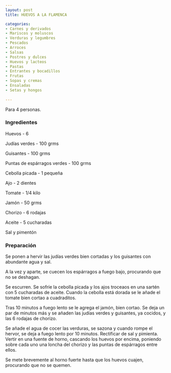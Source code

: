 ```yaml
---
layout: post
title: HUEVOS A LA FLAMENCA

categories:
- Carnes y derivados
- Mariscos y moluscos
- Verduras y legumbres
- Pescados
- Arroces
- Salsas
- Postres y dulces
- Huevos y lacteos
- Pastas
- Entrantes y bocadillos
- Frutas
- Sopas y cremas
- Ensaladas
- Setas y hongos
 
---
```

Para 4 personas.

<h3>Ingredientes</h3>

Huevos - 6

Judías verdes - 100 grms

Guisantes - 100 grms

Puntas de espárragos verdes - 100 grms

Cebolla picada - 1 pequeña

Ajo - 2 dientes

Tomate - 1/4 kilo

Jamón - 50 grms

Chorizo - 6 rodajas

Aceite - 5 cucharadas

Sal y pimentón

<h3>Preparación</h3>

Se ponen a hervir las judías verdes bien cortadas y los guisantes con abundante agua y sal.

A la vez y aparte, se cuecen los espárragos a fuego bajo, procurando que no se deshagan.

Se escurren. Se sofríe la cebolla picada y los ajos troceaos en una sartén con 5 cucharadas de aceite. Cuando la cebolla está dorada se le añade el tomate bien cortao a cuadraditos.

Tras 10 minutos a fuego lento se le agrega el jamón, bien cortao. Se deja un par de minutos más y se añaden las judías verdes y guisantes, ya cocidos, y las 6 rodajas de chorizo.

Se añade el agua de cocer las verduras, se sazona y cuando rompe el hervor, se deja a fuego lento por 10 minutos. Rectificar de sal y pimienta. Vertir en una fuente de horno, cascando los huevos por encima, poniendo sobre cada uno una loncha del chorizo y las puntas de espárragos entre ellos.

Se mete brevemente al horno fuerte hasta que los huevos cuajen, procurando que no se quemen.

